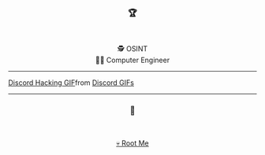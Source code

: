 ### <p align="center">🏆</p>
<br>
<p align="center">
  🕵️ OSINT 
  <br>
  👨‍💻 Computer Engineer 
  <br>
</p>

-----
<div class="tenor-gif-embed" data-postid="26439512" data-share-method="host" data-aspect-ratio="1.77778" data-width="100%"><a href="https://tenor.com/view/discord-hacking-hack-background-wumpus-gif-26439512">Discord Hacking GIF</a>from <a href="https://tenor.com/search/discord-gifs">Discord GIFs</a></div> <script type="text/javascript" async src="https://tenor.com/embed.js"></script>

-----

### <p align="center">🚩</p>
<br>
<p align="center">
  <a href="https://www.root-me.org/heaven1337">💀 Root Me</a>


  </p>
  <br>
